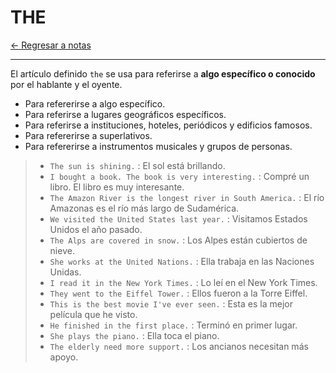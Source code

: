 # THE

[← Regresar a notas](../../README.md) <br>

---

El artículo definido `the` se usa para referirse a **algo específico o conocido** por el hablante y el oyente.
- Para refererirse a algo específico.
- Para referirse a lugares geográficos específicos.
- Para referirse a instituciones, hoteles, periódicos y edificios famosos.
- Para refererirse a superlativos.
- Para refererirse a instrumentos musicales y grupos de personas.

> - `The sun is shining.` : El sol está brillando.
> - `I bought a book. The book is very interesting.` : Compré un libro. El libro es muy interesante.
> - `The Amazon River is the longest river in South America.` : El río Amazonas es el río más largo de Sudamérica.
> - `We visited the United States last year.` : Visitamos Estados Unidos el año pasado.
> - `The Alps are covered in snow.` : Los Alpes están cubiertos de nieve.
> - `She works at the United Nations.` : Ella trabaja en las Naciones Unidas.
> - `I read it in the New York Times.` : Lo leí en el New York Times.
> - `They went to the Eiffel Tower.` : Ellos fueron a la Torre Eiffel.
> - `This is the best movie I've ever seen.` : Esta es la mejor película que he visto.
> - `He finished in the first place.` : Terminó en primer lugar.
> - `She plays the piano.` : Ella toca el piano.
> - `The elderly need more support.` : Los ancianos necesitan más apoyo.
